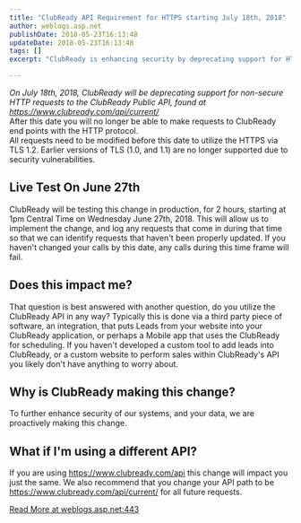 ```yaml
---
title: "ClubReady API Requirement for HTTPS starting July 18th, 2018"
author: weblogs.asp.net
publishDate: 2018-05-23T16:13:48
updateDate: 2018-05-23T16:13:48
tags: []
excerpt: "ClubReady is enhancing security by deprecating support for HTTP requests to its Public API from July 18th, 2018. Users must switch to HTTPS via TLS 1.2."

---
```

<div><i>On July 18th, 2018, ClubReady will be deprecating support for non-secure HTTP requests to the ClubReady Public API, found at </i><a rel="nofollow" href="https://www.clubready.com/api/current/"><i>https://www.clubready.com/api/current/</i></a><i>&nbsp;</i></div> <div></div> <div>After this date you will no longer be able to make requests to ClubReady end points with the HTTP protocol.</div> <div></div> <div>All requests need to be modified before this date to utilize the HTTPS via TLS 1.2. Earlier versions of TLS (1.0, and 1.1) are no longer supported due to security vulnerabilities.</div> <h2><b>Live Test On June 27th</b></h2> <p>ClubReady will be testing this change in production, for 2 hours, starting at 1pm Central Time on Wednesday June 27th, 2018. This will allow us to implement the change, and log any requests that come in during that time so that we can identify requests that haven't been properly updated. If you haven't changed your calls by this date, any calls during this time frame will fail.</p> <h2><b>Does this impact me?</b></h2> <p>That question is best answered with another question, do you utilize the ClubReady API in any way? Typically this is done via a third party piece of software, an integration, that puts Leads from your website into your ClubReady application, or perhaps a Mobile app that uses the ClubReady for scheduling. If you haven't developed a custom tool to add leads into ClubReady, or a custom website to perform sales within ClubReady's API you likely don't have anything to worry about.</p> <h2><b>Why is ClubReady making this change?</b></h2> <p>To further enhance security of our systems, and your data, we are proactively making this change.&nbsp;</p> <h2><b>What if I'm using a different API?</b></h2> <p>If you are using <a rel="nofollow" href="https://www.clubready.com/api">https://www.clubready.com/api</a> this change will impact you just the same. We also recommend that you change your API path to be <a rel="nofollow" href="https://www.clubready.com/api/current/">https://www.clubready.com/api/current/</a> for all future requests.</p> <p></p> <a href="https://weblogs.asp.net:443/christoc/clubready-api-requirement-for-https-starting-july-18th-2018">Read More at weblogs.asp.net:443</a>



